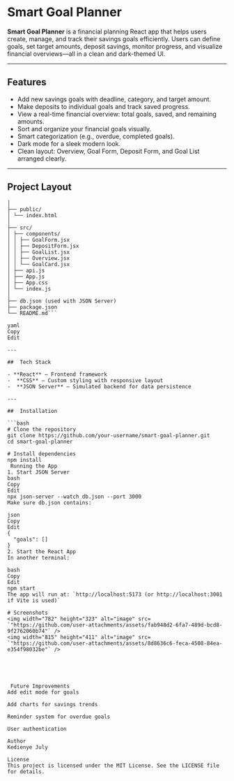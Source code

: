 # Smart Goal Planner

**Smart Goal Planner** is a financial planning React app that helps users create, manage, and track their savings goals efficiently. Users can define goals, set target amounts, deposit savings, monitor progress, and visualize financial overviews—all in a clean and dark-themed UI.

---

##  Features

-  Add new savings goals with deadline, category, and target amount.
-  Make deposits to individual goals and track saved progress.
-  View a real-time financial overview: total goals, saved, and remaining amounts.
-  Sort and organize your financial goals visually.
-  Smart categorization (e.g., overdue, completed goals).
-  Dark mode for a sleek modern look.
-  Clean layout: Overview, Goal Form, Deposit Form, and Goal List arranged clearly.

---

##  Project Layout

```Smart Goal Planner/
│
├── public/
│ └── index.html
│
├── src/
│ ├── components/
│ │ ├── GoalForm.jsx
│ │ ├── DepositForm.jsx
│ │ ├── GoalList.jsx
│ │ ├── Overview.jsx
│ │ └── GoalCard.jsx
│ ├── api.js
│ ├── App.js
│ ├── App.css
│ └── index.js
│
├── db.json (used with JSON Server)
├── package.json
└── README.md```

yaml
Copy
Edit

---

##  Tech Stack

- **React** – Frontend framework
-  **CSS** – Custom styling with responsive layout
-  **JSON Server** – Simulated backend for data persistence

---

##  Installation

```bash
# Clone the repository
git clone https://github.com/your-username/smart-goal-planner.git
cd smart-goal-planner

# Install dependencies
npm install
 Running the App
1. Start JSON Server
bash
Copy
Edit
npx json-server --watch db.json --port 3000
Make sure db.json contains:

json
Copy
Edit
{
  "goals": []
}
2. Start the React App
In another terminal:

bash
Copy
Edit
npm start
The app will run at: `http://localhost:5173 (or http://localhost:3001 if Vite is used)`

# Screenshots
<img width="782" height="323" alt="image" src= `"https://github.com/user-attachments/assets/fab948d2-6fa7-489d-bcd8-9f2762060b74"` />
<img width="815" height="411" alt="image" src= `"https://github.com/user-attachments/assets/8d8636c6-feca-4508-84ea-e354f98032be"` />





 Future Improvements
Add edit mode for goals

Add charts for savings trends

Reminder system for overdue goals

User authentication

Author
Kedienye July

License
This project is licensed under the MIT License. See the LICENSE file for details.
